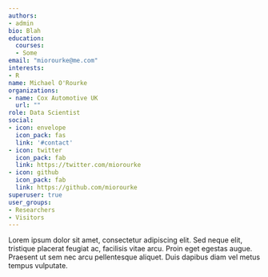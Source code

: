```yaml
---
authors:
- admin
bio: Blah
education:
  courses:
  - Some
email: "miorourke@me.com"
interests:
- R
name: Michael O'Rourke
organizations:
- name: Cox Automotive UK
  url: ""
role: Data Scientist
social:
- icon: envelope
  icon_pack: fas
  link: '#contact'
- icon: twitter
  icon_pack: fab
  link: https://twitter.com/miorourke
- icon: github
  icon_pack: fab
  link: https://github.com/miorourke
superuser: true
user_groups:
- Researchers
- Visitors
---
```


Lorem ipsum dolor sit amet, consectetur adipiscing elit. Sed neque elit, tristique placerat feugiat ac, facilisis vitae arcu. Proin eget egestas augue. Praesent ut sem nec arcu pellentesque aliquet. Duis dapibus diam vel metus tempus vulputate.
